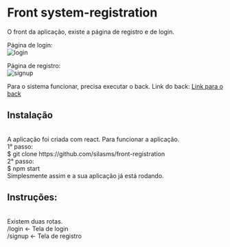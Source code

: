 # Front system-registration
O front da aplicação, existe a página de registro e de login.

Página de login:<br/>
<img src="https://i.imgur.com/U0SlzzF.png" alt="login"/>


Página de registro:<br/>
<img src="https://i.imgur.com/g0GVvl0.png" alt="signup">

Para o sistema funcionar, precisa executar o back.
Link do back:
<a href="https://github.com/silasms/back-registration">Link para o back</a>
<br/>
<h2>Instalação</h2><br/>
A aplicação foi criada com react. Para funcionar a aplicação.<br/>
1° passo:
<br/>
$ git clone https://github.com/silasms/front-registration
<br/>
2° passo:
<br/>
$ npm start
<br/>
Simplesmente assim e a sua aplicação já está rodando.

<h2>Instruções:</h2><br/>
Existem duas rotas.<br/>
/login <- Tela de login <br/>
/signup <- Tela de registro
